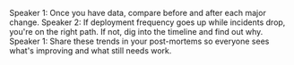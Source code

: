Speaker 1: Once you have data, compare before and after each major change.
Speaker 2: If deployment frequency goes up while incidents drop, you're on the right path. If not, dig into the timeline and find out why.
Speaker 1: Share these trends in your post-mortems so everyone sees what's improving and what still needs work.

